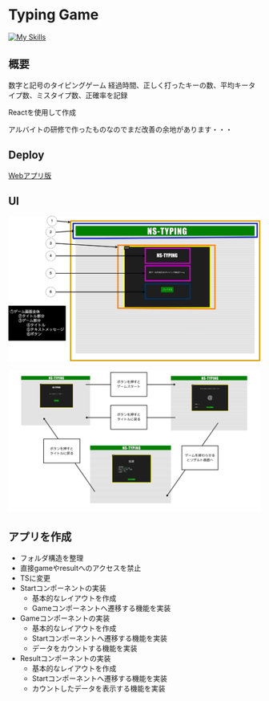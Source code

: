 # Typing Game

[![My Skills](https://skillicons.dev/icons?i=js,ts,react,firebase,yarn,css,vscode)](https://skillicons.dev)

## 概要
数字と記号のタイピングゲーム
経過時間、正しく打ったキーの数、平均キータイプ数、ミスタイプ数、正確率を記録

Reactを使用して作成

アルバイトの研修で作ったものなのでまだ改善の余地があります・・・

## Deploy
[Webアプリ版](https://typing-game-f6a11.web.app)

## UI
![画面遷移図](./UI/コンポーネント.png)

![コンポーネント](./UI/画面遷移図.png)

## アプリを作成
- フォルダ構造を整理
- 直接gameやresultへのアクセスを禁止
- TSに変更
- Startコンポーネントの実装
    - 基本的なレイアウトを作成
    - Gameコンポーネントへ遷移する機能を実装
- Gameコンポーネントの実装
    - 基本的なレイアウトを作成
    - Startコンポーネントへ遷移する機能を実装
    - データをカウントする機能を実装
- Resultコンポーネントの実装
    - 基本的なレイアウトを作成
    - Startコンポーネントへ遷移する機能を実装
    - カウントしたデータを表示する機能を実装